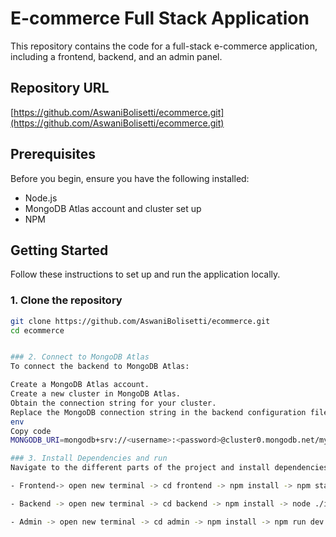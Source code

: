 # E-commerce Full Stack Application

This repository contains the code for a full-stack e-commerce application, including a frontend, backend, and an admin panel.

## Repository URL
[https://github.com/AswaniBolisetti/ecommerce.git](https://github.com/AswaniBolisetti/ecommerce.git)

## Prerequisites

Before you begin, ensure you have the following installed:

- Node.js
- MongoDB Atlas account and cluster set up
- NPM

## Getting Started

Follow these instructions to set up and run the application locally.

### 1. Clone the repository

```bash
git clone https://github.com/AswaniBolisetti/ecommerce.git
cd ecommerce


### 2. Connect to MongoDB Atlas
To connect the backend to MongoDB Atlas:

Create a MongoDB Atlas account.
Create a new cluster in MongoDB Atlas.
Obtain the connection string for your cluster.
Replace the MongoDB connection string in the backend configuration file(index.js) or the .env file located in the backend directory:
env
Copy code
MONGODB_URI=mongodb+srv://<username>:<password>@cluster0.mongodb.net/myFirstDatabase?retryWrites=true&w=majority

### 3. Install Dependencies and run
Navigate to the different parts of the project and install dependencies and run the application : 

- Frontend-> open new terminal -> cd frontend -> npm install -> npm start

- Backend -> open new terminal -> cd backend -> npm install -> node ./index.js

- Admin -> open new terminal -> cd admin -> npm install -> npm run dev
